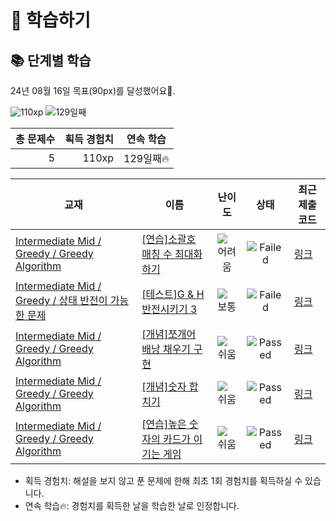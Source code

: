 # 📖 학습하기

## 📚 단계별 학습
24년 08월 16일 목표(90px)를 달성했어요🥳.

![110xp](https://img.shields.io/badge/EXP-110xp-%235cb85c.svg?for-the-badge)
![129일째](https://img.shields.io/badge/연속학습-129일째-%23E34F26.svg?for-the-badge)

|총 문제수|획득 경험치|연속 학습|
|---:|---:|---|
5|110xp|129일째🔥|

|교재|이름|난이도|상태|최근 제출 코드|
|---|---|:---:|:---:|---|
|[Intermediate Mid / Greedy / Greedy Algorithm](https://www.codetree.ai/missions?missionId=8)|[[연습]소괄호 매칭 수 최대화하기](https://www.codetree.ai/missions/8/problems/maximize-the-number-of-parenthesis-matches)|![어려움][hard]|![Failed][failed]|[링크](https://github.com/seong9180/codetree-TILs/blob/main/240816/%EC%86%8C%EA%B4%84%ED%98%B8%20%EB%A7%A4%EC%B9%AD%20%EC%88%98%20%EC%B5%9C%EB%8C%80%ED%99%94%ED%95%98%EA%B8%B0/maximize-the-number-of-parenthesis-matches.java)|
|[Intermediate Mid / Greedy / 상태 반전이 가능한 문제](https://www.codetree.ai/missions?missionId=8)|[[테스트]G & H 반전시키기 3](https://www.codetree.ai/missions/8/problems/reversing-g-and-h-3)|![보통][medium]|![Failed][failed]|[링크](https://github.com/seong9180/codetree-TILs/blob/main/240816/G%20%26%20H%20%EB%B0%98%EC%A0%84%EC%8B%9C%ED%82%A4%EA%B8%B0%203/reversing-g-and-h-3.java)|
|[Intermediate Mid / Greedy / Greedy Algorithm](https://www.codetree.ai/missions?missionId=8)|[[개념]쪼개어 배낭 채우기 구현](https://www.codetree.ai/missions/8/problems/implement-fractional-knapsack)|![쉬움][easy]|![Passed][passed]|[링크](https://github.com/seong9180/codetree-TILs/blob/main/240816/%EC%AA%BC%EA%B0%9C%EC%96%B4%20%EB%B0%B0%EB%82%AD%20%EC%B1%84%EC%9A%B0%EA%B8%B0%20%EA%B5%AC%ED%98%84/implement-fractional-knapsack.java)|
|[Intermediate Mid / Greedy / Greedy Algorithm](https://www.codetree.ai/missions?missionId=8)|[[개념]숫자 합치기](https://www.codetree.ai/missions/8/problems/merge-numbers)|![쉬움][easy]|![Passed][passed]|[링크](https://github.com/seong9180/codetree-TILs/blob/main/240816/%EC%88%AB%EC%9E%90%20%ED%95%A9%EC%B9%98%EA%B8%B0/merge-numbers.java)|
|[Intermediate Mid / Greedy / Greedy Algorithm](https://www.codetree.ai/missions?missionId=8)|[[연습]높은 숫자의 카드가 이기는 게임](https://www.codetree.ai/missions/8/problems/a-high-number-of-cards-wins)|![쉬움][easy]|![Passed][passed]|[링크](https://github.com/seong9180/codetree-TILs/blob/main/240816/%EB%86%92%EC%9D%80%20%EC%88%AB%EC%9E%90%EC%9D%98%20%EC%B9%B4%EB%93%9C%EA%B0%80%20%EC%9D%B4%EA%B8%B0%EB%8A%94%20%EA%B2%8C%EC%9E%84/a-high-number-of-cards-wins.java)|


* 획득 경험치: 해설을 보지 않고 푼 문제에 한해 최초 1회 경험치를 획득하실 수 있습니다.
* 연속 학습🔥: 경험치를 획득한 날을 학습한 날로 인정합니다.










[b5]: https://img.shields.io/badge/Bronze_5-%235D3E31.svg
[b4]: https://img.shields.io/badge/Bronze_4-%235D3E31.svg
[b3]: https://img.shields.io/badge/Bronze_3-%235D3E31.svg
[b2]: https://img.shields.io/badge/Bronze_2-%235D3E31.svg
[b1]: https://img.shields.io/badge/Bronze_1-%235D3E31.svg
[s5]: https://img.shields.io/badge/Silver_5-%23394960.svg
[s4]: https://img.shields.io/badge/Silver_4-%23394960.svg
[s3]: https://img.shields.io/badge/Silver_3-%23394960.svg
[s2]: https://img.shields.io/badge/Silver_2-%23394960.svg
[s1]: https://img.shields.io/badge/Silver_1-%23394960.svg
[g5]: https://img.shields.io/badge/Gold_5-%23FFC433.svg
[g4]: https://img.shields.io/badge/Gold_4-%23FFC433.svg
[g3]: https://img.shields.io/badge/Gold_3-%23FFC433.svg
[g2]: https://img.shields.io/badge/Gold_2-%23FFC433.svg
[g1]: https://img.shields.io/badge/Gold_1-%23FFC433.svg
[p5]: https://img.shields.io/badge/Platinum_5-%2376DDD8.svg
[p4]: https://img.shields.io/badge/Platinum_4-%2376DDD8.svg
[p3]: https://img.shields.io/badge/Platinum_3-%2376DDD8.svg
[p2]: https://img.shields.io/badge/Platinum_2-%2376DDD8.svg
[p1]: https://img.shields.io/badge/Platinum_1-%2376DDD8.svg
[passed]: https://img.shields.io/badge/Passed-%23009D27.svg
[failed]: https://img.shields.io/badge/Failed-%23D24D57.svg
[easy]: https://img.shields.io/badge/쉬움-%235cb85c.svg?for-the-badge
[medium]: https://img.shields.io/badge/보통-%23FFC433.svg?for-the-badge
[hard]: https://img.shields.io/badge/어려움-%23D24D57.svg?for-the-badge